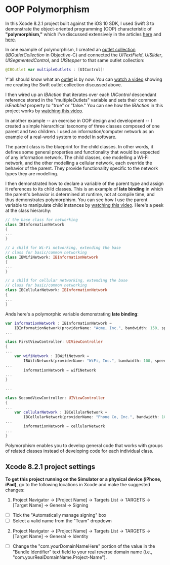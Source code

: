 # OOP Polymorphism
In this Xcode 8.2.1 project built against the iOS 10 SDK, I used Swift 3 to demonstrate the object-oriented programming (OOP) characteristic of **"polymorphism,"** which I've discussed extensively in the articles [here](http://iosbrain.com/blog/2017/02/26/intro-to-object-oriented-principles-in-swift-3-via-a-message-box-class-hierarchy#polymorphism) and [here](http://iosbrain.com/blog/2017/03/07/polymorphism-in-swift-3-manipulate-multiple-related-controls-with-one-iboutlet-and-one-ibaction/). 

In one example of polymorphism, I created an [outlet collection](http://nshipster.com/ibaction-iboutlet-iboutletcollection/) (*IBOutletCollection* in Objective-C) and connected the *UITextField*, *UISlider*, *UISegmentedControl*, and *UIStepper* to that same outlet collection:

```swift
@IBOutlet var multipleOutlets : [UIControl]!
```

Y'all should know what an [outlet](http://iosbrain.com/blog/2017/02/18/xcode-8-finding-adding-and-removing-an-iboutlet/) is by now. You can [watch a video](https://youtu.be/rfTmgoTmkcI) showing me creating the Swift outlet collection discussed above.

I then wired up an *IBAction* that iterates over each *UIControl* descendant reference stored in the "multipleOutlets" variable and sets their common *isEnabled* property to "true" or "false." You can see how the *IBAction* in this project works by [watching this video](https://youtu.be/ctdoC2j4Oag).

In another example -- an exercise in OOP design and development -- I created a simple hierarchical taxonomy of three classes composed of one parent and two children. I used an information/computer network as an example of a real-world system to model in software.

The parent class is the blueprint for the child classes. In other words, it defines some general properties and functionality that would be expected of any information network. The child classes, one modelling a Wi-Fi network, and the other modelling a cellular network, each override the behavior of the parent. They provide functionality specific to the network types they are modelling.

I then demonstrated how to declare a variable of the parent type and assign it references to its child classes. This is an example of **late binding** in which the parent's behavior is determined at runtime, not at compile time, and thus demonstrates polymorphism. You can see how I use the parent variable to manipulate child instances by [watching this video](https://youtu.be/CStFGvCQdjs). Here's a peek at the class hierarchy:

```swift
// the base class for networking
class IBInformationNetwork
{
...
}

// a child for Wi-Fi networking, extending the base
// class for basic/common networking
class IBWifiNetwork: IBInformationNetwork
{
...
}

// a child for cellular networking, extending the base
// class for basic/common networking
class IBCellularNetwork: IBInformationNetwork
{
...
}
```

Ands here's a polymorphic variable demonstrating **late binding**:

```swift
var informationNetwork : IBInformationNetwork =
    IBInformationNetwork(providerName: "Acme, Inc.", bandwidth: 150, speed: 15)
...

class FirstViewController: UIViewController
{
...
    var wifiNetwork : IBWifiNetwork =
        IBWifiNetwork(providerName: "WiFi, Inc.", bandwidth: 100, speed: 10)
...
        informationNetwork = wifiNetwork
...
}

...

class SecondViewController: UIViewController
{
...
    var cellularNetwork : IBCellularNetwork =
        IBCellularNetwork(providerName: "Phone Co, Inc.", bandwidth: 10, speed: 1)
...
        informationNetwork = cellularNetwork
...
}
```

Polymorphism enables you to develop general code that works with groups of related classes instead of developing code for each individual class.

## Xcode 8.2.1 project settings
**To get this project running on the Simulator or a physical device (iPhone, iPad)**, go to the following locations in Xcode and make the suggested changes:

1. Project Navigator -> [Project Name] -> Targets List -> TARGETS -> [Target Name] -> General -> Signing
- [ ] Tick the "Automatically manage signing" box
- [ ] Select a valid name from the "Team" dropdown
  
2. Project Navigator -> [Project Name] -> Targets List -> TARGETS -> [Target Name] -> General -> Identity
- [ ] Change the "com.yourDomainNameHere" portion of the value in the "Bundle Identifier" text field to your real reverse domain name (i.e., "com.yourRealDomainName.Project-Name").
